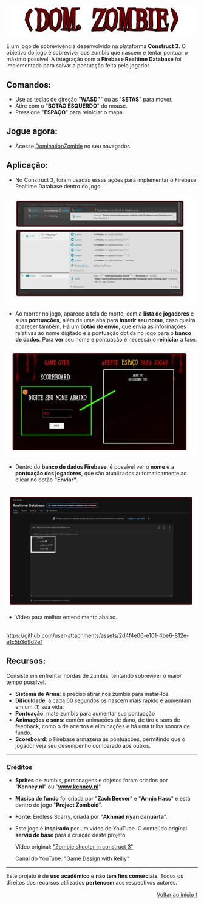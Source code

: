 ![DOM. ZOMBIE](https://github.com/guilhermetonin/jogofacef-domzombie/blob/1dcb91a740dadfbf953bcd54999fc82b315eca43/github/logogame.png)


É um jogo de sobrevivência desenvolvido na plataforma **Construct 3**. O objetivo do jogo é sobreviver aos zumbis que nascem e tentar pontuar o máximo possível. A integração com a **Firebase Realtime Database** foi implementada para salvar a pontuação feita pelo jogador.

<a id="comandos"></a>

## Comandos:

- Use as teclas de direção "**WASD"**" ou as "**SETAS**" para mover.
- Atire com o "**BOTÃO ESQUERDO**" do mouse.
- Pressione "**ESPAÇO**" para reiniciar o mapa.

## Jogue agora:

   - Acesse [DominationZombie](https://www.construct.net/en/free-online-games/domzombie-74961/play) no seu navegador.
     
## Aplicação:

   - No Construct 3, foram usadas essas ações para implementar o Firebase Realtime Database dentro do jogo.

![NoConstruct3](https://github.com/guilhermetonin/jogofacef-domzombie/blob/1dcb91a740dadfbf953bcd54999fc82b315eca43/github/print1.png)

   - Ao morrer no jogo, aparece a tela de morte, com a **lista de jogadores** e suas **pontuações**, além de uma aba para **inserir seu nome**, caso queira aparecer também. Há um **botão de envio**, que envia as informações relativas ao nome digitado e à pontuação obtida no jogo para o **banco de dados**. Para **ver** seu nome e pontuação é necessário **reiniciar** a fase.

![NoJogo](https://github.com/guilhermetonin/jogofacef-domzombie/blob/1dcb91a740dadfbf953bcd54999fc82b315eca43/github/print2.png)

   - Dentro do **banco de dados Firebase**, é possível ver o **nome** e a **pontuação dos jogadores**, que são atualizados automaticamente ao clicar no botão **"Enviar"**. <br><br>

![Firebase](https://github.com/guilhermetonin/jogofacef-domzombie/blob/1dcb91a740dadfbf953bcd54999fc82b315eca43/github/print3.png)

   - Vídeo para melhor entendimento abaixo.<br><br>
     

https://github.com/user-attachments/assets/2d4f4e06-e101-4be6-812e-e1c5b3d9d2ef


## Recursos:

Consiste em enfrentar hordas de zumbis, tentando sobreviver o maior tempo possível.

- **Sistema de Arma**: é preciso atirar nos zumbis para matar-los
- **Dificuldade**: a cada 60 segundos os nascem mais rápido e aumentam em um (1) sua vida.
- **Pontuação**: mate zumbis para aumentar sua pontuação
- **Animações e sons**: contém animações de dano, de tiro e sons de feedback, como o de acertos e eliminações e há uma trilha sonora de fundo.
- **Scoreboard**: o Firebase armazena as pontuações, permitindo que o jogador veja seu desempenho comparado aos outros.


________________________________________________________________________________________________________________________

###  Créditos

- **Sprites** de zumbis, personagens e objetos foram criados por "**Kenney.nl**" ou "**www.kenney.nl**".
- **Música de fundo** foi criada por "**Zach Beever**" e "**Armin Hass**" e está dentro do jogo "**Project Zomboid**".
- **Fonte**: Endless Scarry, criada por "**Akhmad riyan danuarta**".
- Este jogo é **inspirado** por um vídeo do YouTube. O conteúdo original **serviu de base** para a criação deste projeto.

   Vídeo original: ["Zombie shooter in construct 3"](https://youtu.be/P7cQN3OQD4c)

   Canal do YouTube: ["Game Design with Reilly"](https://www.youtube.com/@gamedesignwithreilly)

________________________________________________________________________________________________________________________
Este projeto é de **uso acadêmico** e **não tem fins comerciais**. Todos os direitos dos recursos utilizados **pertencem** aos respectivos autores. 

<p align="right"><a href="#comandos">Voltar ao início 🠕</a></p>

